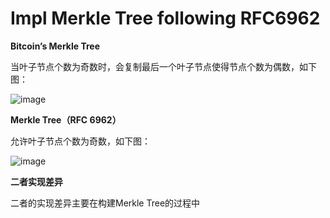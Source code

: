 # Impl Merkle Tree following RFC6962

**Bitcoin’s Merkle Tree**

当叶子节点个数为奇数时，会复制最后一个叶子节点使得节点个数为偶数，如下图：

![image](https://user-images.githubusercontent.com/105548921/180649579-0fe570a3-34ae-406a-800a-d6fc7c54c67a.png)

**Merkle Tree（RFC 6962）**

允许叶子节点个数为奇数，如下图：

![image](https://user-images.githubusercontent.com/105548921/180649667-76d9312b-a120-4761-b604-aac7a43b93f0.png)

**二者实现差异**

二者的实现差异主要在构建Merkle Tree的过程中
